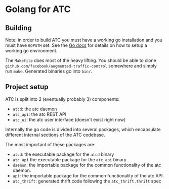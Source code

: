 # Golang for ATC

## Building

Note: in order to build ATC you must have a working go installation and you
must have `GOPATH` set. See the [Go docs](https://golang.org/doc/code.html)
for details on how to setup a working go environment.

The `Makefile` does most of the heavy lifting.
You should be able to clone `github.com/facebook/augmented-traffic-control`
somewhere and simply run `make`. Generated binaries go into `bin/`.

## Project setup

ATC is split into 2 (eventually probably 3) components:

- `atcd`: the atc daemon
- `atc_api`: the atc REST API
- `atc_ui`: the atc user interface (doesn't exist right now)

Internally the go code is divided into several packages, which encapsulate
different internal sections of the ATC codebase.

The most important of these packages are:

- `atcd`: the executable package for the `atcd` binary
- `atc_api` the executable package for the `atc_api` binary
- `daemon`: the importable package for the common functionality of the atc daemon.
- `api`: the importable package for the common functionality of the atc API.
- `atc_thrift`: generated thrift code following the `atc_thrift.thrift` spec

